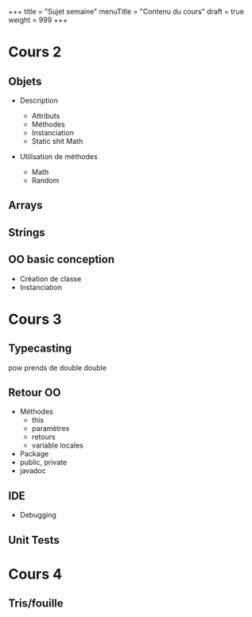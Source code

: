 +++
title = "Sujet semaine"
menuTitle = "Contenu du cours"
draft = true
weight = 999
+++

# Cours 2

## Objets
* Description
  * Attributs
  * Méthodes
  * Instanciation
  * Static shit Math

* Utilisation de méthodes
  * Math
  * Random

## Arrays

## Strings

## OO basic conception
* Création de classe
* Instanciation

# Cours 3
## Typecasting
pow prends de double double

## Retour OO
* Méthodes
  * this
  * paramètres 
  * retours
  * variable locales
* Package
* public, private
* javadoc

## IDE
* Debugging
## Unit Tests

# Cours 4

## Tris/fouille